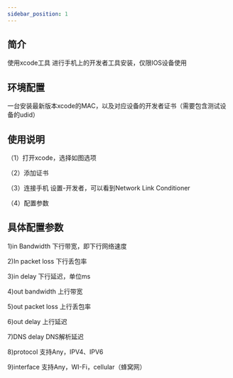 ```yaml
---
sidebar_position: 1
---
```



## 简介

使用xcode工具 进行手机上的开发者工具安装，仅限IOS设备使用


## 环境配置

一台安装最新版本xcode的MAC，以及对应设备的开发者证书（需要包含测试设备的udid）

## 使用说明

（1）打开xcode，选择如图选项
<DocImage src='nettest/ios7.png'></DocImage>
<DocImage src='nettest/ios1.png'></DocImage>


（2）添加证书
<DocImage src='nettest/ios2.png'></DocImage>


（3）连接手机  设置-开发者，可以看到Network Link Conditioner
<DocImage src='nettest/ios3.png'></DocImage>
<DocImage src='nettest/ios4.png'></DocImage>
<DocImage src='nettest/ios5.png'></DocImage>


（4）配置参数
<DocImage src='nettest/ios6.png'></DocImage>


## 具体配置参数
1)in Bandwidth 下行带宽，即下行网络速度

2)In packet loss 下行丢包率

3)in delay 下行延迟，单位ms

4)out bandwidth 上行带宽

5)out packet loss 上行丢包率

6)out delay 上行延迟

7)DNS delay DNS解析延迟

8)protocol 支持Any，IPV4、IPV6

9)interface 支持Any，WI-Fi，cellular（蜂窝网）


